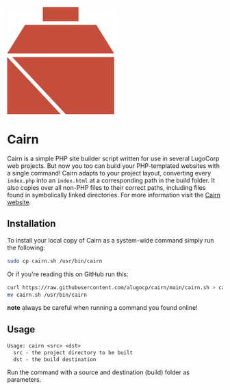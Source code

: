 <img src="./cairn.svg" width="250"/>

# Cairn
Cairn is a simple PHP site builder script written for use in several LugoCorp web projects. But now you too can build your PHP-templated websites with a single command! Cairn adapts to your project layout, converting every `index.php` into an `index.html` at a corresponding path in the build folder. It also copies over all non-PHP files to their correct paths, including files found in symbolically linked directories. For more information visit the [Cairn website](https://alugocp.github.io/cairn).

## Installation
To install your local copy of Cairn as a system-wide command simply run the following:

```bash
sudo cp cairn.sh /usr/bin/cairn
```

Or if you're reading this on GitHub run this:
```bash
curl https://raw.githubusercontent.com/alugocp/cairn/main/cairn.sh > cairn.sh
mv cairn.sh /usr/bin/cairn
```
**note** always be careful when running a command you found online!

## Usage
```
Usage: cairn <src> <dst>
  src - the project directory to be built
  dst - the build destination
```
Run the command with a source and destination (build) folder as parameters.
